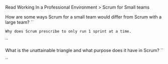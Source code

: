 Read Working In a Professional Environment > Scrum for Small teams

How are some ways Scrum for a small team would differ from Scrum with a large team?
``

``
Why does Scrum prescribe to only run 1 sprint at a time.
``

``

What is the unattainable triangle and what purpose does it have in Scrum?
``

``